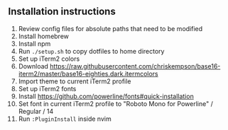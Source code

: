 ## Installation instructions
1. Review config files for absolute paths that need to be modified
1. Install homebrew
1. Install npm
1. Run `./setup.sh` to copy dotfiles to home directory
1. Set up iTerm2 colors
  1. Download https://raw.githubusercontent.com/chriskempson/base16-iterm2/master/base16-eighties.dark.itermcolors
  1. Import theme to current iTerm2 profile
1. Set up iTerm2 fonts
  1. Install https://github.com/powerline/fonts#quick-installation
  1. Set font in current iTerm2 profile to "Roboto Mono for Powerline" / Regular / 14
1. Run `:PluginInstall` inside nvim
